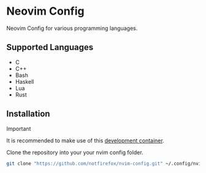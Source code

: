 # Neovim Config
Neovim Config for various programming languages.

## Supported Languages
- C
- C++
- Bash
- Haskell
- Lua
- Rust

## Installation

> [!IMPORTANT]
> It is recommended to make use of this 
> [development container](https://github.com/notfirefox/dev-container).

Clone the repository into your your nvim config folder.
```sh
git clone "https://github.com/notfirefox/nvim-config.git" ~/.config/nvim
```
